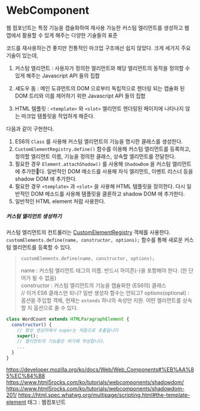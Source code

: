 # WebComponent

웹 컴포넌트는 특정 기능을 캡슐화하여 재사용 가능한 커스텀 엘리먼트를 생성하고 웹 앱에서 활용할 수 있게 해주는 다양한 기술들의 표준

코드를 재사용하는건 좋지만 전통적인 마크업 구조에선 쉽지 않았다.
크게 세가지 주요 기술이 있는데,

1. 커스텀 엘리먼트
  : 사용자가 정의한 엘리먼트와 해당 엘리먼트의 동작을 정의할 수 있게 해주는 Javascript API 들의 집합

2. 섀도우 돔
  : 메인 도큐먼트의 DOM 으로부터 독립적으로 렌더링 되는 캡슐화 된 DOM 트리와 이를 제어하기 위한 Javascript API 들의 집합

3. HTML 템플릿
  : `<template>` 와 `<slot>` 엘리먼트 렌더링된 페이지에 나타나지 않는 마크업 템플릿을 작업하게 해준다.

다음과 같이 구현한다.

1. ES6의 `Class` 를 사용해 커스텀 엘리먼트의 기능을 명시한 클래스를 생성한다.
2. `CustomElementRegistry.define()` 함수를 이용해 커스텀 엘리먼트를 등록하고, 정의할 엘리먼트 이름, 기능을 정의한 클래스, 상속할 엘리먼트를 전달한다.
3. 필요한 경우 `Element.attachShadow()` 를 사용해 `ShadowDom` 을 커스텀 엘리먼트에 추가한다. 일반적인 DOM 메소드를 사용해 자식 엘리먼트, 이벤트 리스너 등을 shadow DOM 에 추가한다.
4. 필요한 경우 `<template>` 과 `<slot>` 을 사용해 HTML 템플릿을 정의한다. 다시 일반적인 DOM 메소드를 사용해 템플릿을 클론하고 shadow DOM 에 추가한다.
5. 일반적인 HTML element 처럼 사용한다.

##### 커스텀 엘리먼트 생성하기

커스텀 엘리먼트의 컨트롤러는 [CustomElementRegistry](https://developer.mozilla.org/ko/docs/Web/API/CustomElementRegistry) 객체를 사용한다.
`customElements.define(name, constructor, options);` 함수를 통해 새로운 커스텀 엘리먼트를 등록할 수 있다.
> `customElements.define(name, constructor, options);`
>
> name : 커스텀 엘리먼트 태그의 이름. 반드시 하이픈(-)을 포함해야 한다. (한 단어가 될 수 없음) <br>
> constructor : 커스텀 엘리먼트의 기능을 캡슐화한 (ES6의) 클래스 <br> // 이거 ES6 클래스만 되나? 일반 생성자 함수는 안되고?
> options(optional) : 옵션을 주입할 객체, 현재는 `extends` 하나의 속성만 지원. 어떤 엘리먼트를 상속할 지 옵션으로 줄 수 있다.

```Javascript
class WordCount extends HTMLParagraphElement {
  constructor() {
    // 항상 생성자에서 super는 처음으로 호출됩니다
    super();
    // 엘리먼트의 기능들은 여기에 작성합니다.
    ...
  }
}
```

https://developer.mozilla.org/ko/docs/Web/Web_Components#%EB%AA%85%EC%84%B8
https://www.html5rocks.com/ko/tutorials/webcomponents/shadowdom/
https://www.html5rocks.com/ko/tutorials/webcomponents/shadowdom-201/
https://html.spec.whatwg.org/multipage/scripting.html#the-template-element
태그 : 웹컴포넌트
